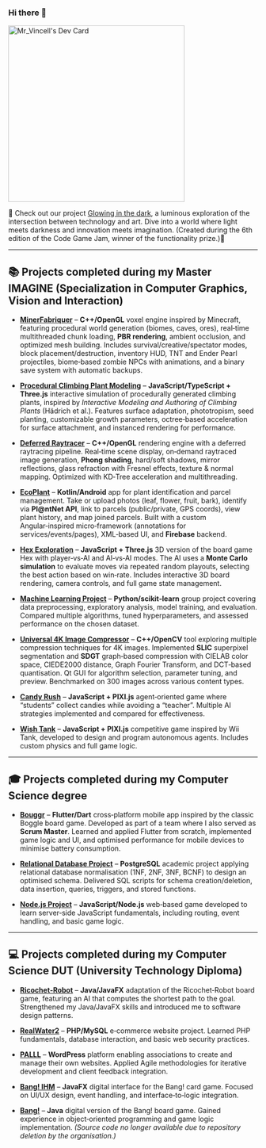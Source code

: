 ### Hi there 👋

<a href="https://app.daily.dev/mrvincell"><img src="https://api.daily.dev/devcards/v2/0AIBUfx28MljkXLQsqnje.png?r=ojs&type=default" width="356" alt="Mr_Vincell's Dev Card"/></a>

🌟 Check out our project [Glowing in the dark](https://rakowskimaelis.itch.io/glowing-in-the-dark), a luminous exploration of the intersection between technology and art. Dive into a world where light meets darkness and innovation meets imagination. (Created during the 6th edition of the Code Game Jam, winner of the functionality prize.)🌟

---

## 📚 Projects completed during my Master IMAGINE (Specialization in Computer Graphics, Vision and Interaction)

- [**MinerFabriquer**](https://github.com/Kuuro-neko/MinerFabriquer) – **C++/OpenGL** voxel engine inspired by Minecraft, featuring procedural world generation (biomes, caves, ores), real‑time multithreaded chunk loading, **PBR rendering**, ambient occlusion, and optimized mesh building. Includes survival/creative/spectator modes, block placement/destruction, inventory HUD, TNT and Ender Pearl projectiles, biome‑based zombie NPCs with animations, and a binary save system with automatic backups.

- [**Procedural Climbing Plant Modeling**](https://github.com/Akkuun/TER-Procedural-Climbing-Plant-Modeling) – **JavaScript/TypeScript + Three.js** interactive simulation of procedurally generated climbing plants, inspired by *Interactive Modeling and Authoring of Climbing Plants* (Hädrich et al.). Features surface adaptation, phototropism, seed planting, customizable growth parameters, octree‑based acceleration for surface attachment, and instanced rendering for performance.

- [**Deferred Raytracer**](https://github.com/vincent-bernardon/HAI719I-Raytracer) – **C++/OpenGL** rendering engine with a deferred raytracing pipeline. Real‑time scene display, on‑demand raytraced image generation, **Phong shading**, hard/soft shadows, mirror reflections, glass refraction with Fresnel effects, texture & normal mapping. Optimized with KD‑Tree acceleration and multithreading.

- [**EcoPlant**](https://github.com/DrHurel/EcoPlant) – **Kotlin/Android** app for plant identification and parcel management. Take or upload photos (leaf, flower, fruit, bark), identify via **Pl@ntNet API**, link to parcels (public/private, GPS coords), view plant history, and map joined parcels. Built with a custom Angular‑inspired micro‑framework (annotations for services/events/pages), XML‑based UI, and **Firebase** backend.

- [**Hex Exploration**](https://github.com/Kuuro-neko/Hex-exploration) – **JavaScript + Three.js** 3D version of the board game Hex with player‑vs‑AI and AI‑vs‑AI modes. The AI uses a **Monte Carlo simulation** to evaluate moves via repeated random playouts, selecting the best action based on win‑rate. Includes interactive 3D board rendering, camera controls, and full game state management.

- [**Machine Learning Project**](https://github.com/vincent-bernardon/M1_IMAGINE_ML_Project) – **Python/scikit‑learn** group project covering data preprocessing, exploratory analysis, model training, and evaluation. Compared multiple algorithms, tuned hyperparameters, and assessed performance on the chosen dataset.

- [**Universal 4K Image Compressor**](https://github.com/vincent-bernardon/projet-compression-4K) – **C++/OpenCV** tool exploring multiple compression techniques for 4K images. Implemented **SLIC** superpixel segmentation and **SDGT** graph‑based compression with CIELAB color space, CIEDE2000 distance, Graph Fourier Transform, and DCT‑based quantisation. Qt GUI for algorithm selection, parameter tuning, and preview. Benchmarked on 300 images across various content types.

- [**Candy Rush**](https://github.com/Akkuun/POA-SMA-TeacherProject) – **JavaScript + PIXI.js** agent‑oriented game where “students” collect candies while avoiding a “teacher”. Multiple AI strategies implemented and compared for effectiveness.

- [**Wish Tank**](https://github.com/Akkuun/POA-SMA-Tank-Project) – **JavaScript + PIXI.js** competitive game inspired by Wii Tank, developed to design and program autonomous agents. Includes custom physics and full game logic.

---

## 🎓 Projects completed during my Computer Science degree

- [**Bouggr**](https://github.com/Akkuun/TER_L3_2023_Boggle_Mobile) – **Flutter/Dart** cross‑platform mobile app inspired by the classic Boggle board game. Developed as part of a team where I also served as **Scrum Master**. Learned and applied Flutter from scratch, implemented game logic and UI, and optimised performance for mobile devices to minimise battery consumption.

- [**Relational Database Project**](https://github.com/DrHurel/projetBDD) – **PostgreSQL** academic project applying relational database normalisation (1NF, 2NF, 3NF, BCNF) to design an optimised schema. Delivered SQL scripts for schema creation/deletion, data insertion, queries, triggers, and stored functions.

- [**Node.js Project**](https://github.com/vincent-bernardon/projet_web) – **JavaScript/Node.js** web‑based game developed to learn server‑side JavaScript fundamentals, including routing, event handling, and basic game logic.

---

## 💻 Projects completed during my Computer Science DUT (University Technology Diploma)

- [**Ricochet‑Robot**](https://github.com/vincent-bernardon/Ricochet-Robot) – **Java/JavaFX** adaptation of the Ricochet‑Robot board game, featuring an AI that computes the shortest path to the goal. Strengthened my Java/JavaFX skills and introduced me to software design patterns.

- [**RealWater2**](https://github.com/vincent-bernardon/RealWater2) – **PHP/MySQL** e‑commerce website project. Learned PHP fundamentals, database interaction, and basic web security practices.

- [**PALLL**](https://webinfo.iutmontp.univ-montp2.fr/~lemeyeurr/wordpress/) – **WordPress** platform enabling associations to create and manage their own websites. Applied Agile methodologies for iterative development and client feedback integration.

- [**Bang! IHM**](https://github.com/IUTInfoMontp-M2105/projetihm-BernardonBravoBurnichonGregoire) – **JavaFX** digital interface for the Bang! card game. Focused on UI/UX design, event handling, and interface‑to‑logic integration.

- [**Bang!**](https://github.com/IUTInfoMontp-M2103/projetbang-bernardonburnichonbravogregoire) – **Java** digital version of the Bang! board game. Gained experience in object‑oriented programming and game logic implementation. *(Source code no longer available due to repository deletion by the organisation.)*













<!--
- [MinerFabriquer](https://github.com/Kuuro-neko/MinerFabriquer) – Minecraft‑like voxel engine in C++/OpenGL featuring procedural world generation (biomes, caves, ores), real‑time multithreaded chunk loading, PBR rendering, ambient occlusion, and optimized mesh building. Includes survival/creative/spectator modes, block placement/destruction, inventory HUD, TNT and Ender Pearl projectiles, biome‑based zombie NPCs with animations, and a binary save system with automatic backups.

- [Procedural Climbing Plant Modeling](https://github.com/Akkuun/TER-Procedural-Climbing-Plant-Modeling) – Interactive 3D simulation of procedurally generated climbing plants, inspired by *Interactive Modeling and Authoring of Climbing Plants* (Hädrich et al.). Implemented in JavaScript/TypeScript with Three.js, featuring surface adaptation, phototropism, seed planting, and customizable growth parameters via a LightGUI interface. Includes an octree-based acceleration structure for efficient surface attachment and instanced rendering for performance.

- [Deferred Raytracer](https://github.com/vincent-bernardon/HAI719I-Raytracer) – A custom rendering engine implementing a deferred raytracing pipeline. The application first displays the 3D scene in real time using OpenGL, then generates a more realistic image via raytracing on demand. Developed in C++, it features ray–sphere, ray–plane, and ray–mesh intersection algorithms, Phong shading, hard and soft shadows, mirror reflections, glass refraction with Fresnel effects, texture mapping, and normal mapping. Performance is boosted with a KD‑Tree acceleration structure and multithreaded rendering. Supports applying textures and normal maps to both planes and spheres, with Cornell Box scenes used for testing and validation.

- [EcoPlant](https://github.com/DrHurel/EcoPlant) – Android app developed in Kotlin for identifying plants and managing land parcels. Users can take or upload photos of leaves, flowers, fruits, or bark, then identify them via the Pl@ntNet API, with optional deep‑linking to Tela Botanica for further research. Identified plants can be linked to parcels, which can be created, joined, or managed (public/private, GPS coordinates). Features include user account creation/login, parcel search, plant history, and a map view of joined parcels. Built with a custom Angular‑inspired micro‑framework (annotations for services, events, inputs, and pages), XML‑based UI, and Firebase backend for authentication and data storage.

- [Hex Exploration](https://github.com/Kuuro-neko/Hex-exploration) – 3D implementation of the board game Hex in JavaScript with Three.js, featuring player‑vs‑AI and AI‑vs‑AI modes. The AI agent uses a Monte Carlo simulation approach to evaluate possible moves through repeated random playouts, selecting the most promising action based on win‑rate statistics. Includes interactive 3D board rendering, camera controls, and full game state management.

- [ML Project](https://github.com/vincent-bernardon/M1_IMAGINE_ML_Project) – Group machine learning project exploring data preprocessing, exploratory analysis, model training, and evaluation. Implemented in Python (Jupyter Notebook) with scikit‑learn, pandas, and matplotlib, comparing multiple algorithms and tuning hyperparameters to optimise performance on the chosen dataset.

- [Universal 4K Image Compressor](https://github.com/vincent-bernardon/projet-compression-4K) – Developed in C++ with OpenCV, this project explores and implements multiple image compression techniques for ultra‑high‑definition (4K) images. After reviewing JPEG/DCT, Wavelets, Vector Quantization, Fractal compression, and Superpixel‑Driven Graph Transform (SDGT), two main methods were implemented: **SLIC** for superpixel segmentation, and **SDGT** for graph‑based compression. SLIC achieved a PSNR > 30 dB with ~2.1× compression, while SDGT extended this with CIELAB color space, CIEDE2000 distance, clustering, Graph Fourier Transform, and a DCT‑based quantisation stage. A Qt GUI allows users to choose algorithms, adjust parameters, and preview results. Benchmarks on 300 images compared SLIC and SDGT across content types (drawings, films, CGI, photos), revealing strengths, weaknesses, and trade‑offs in quality, compression ratio, and processing time.

- [Candy Rush](https://github.com/Akkuun/POA-SMA-TeacherProject) – An agent‑oriented programming project where both the teacher and the students can be assigned different AI strategies. Students must collect candies without being caught, and the game compares the performance of each strategy. Built in JavaScript with PIXI.js for rendering, with all game logic, physics, and AI behaviours fully implemented by our team. The goal was to explore how multiple agent strategies can be applied to the same scenario and evaluate their effectiveness.
  
- [Wish Tank](https://github.com/Akkuun/POA-SMA-Tank-Project) – A competitive JavaScript game inspired by Wii Tank, developed to learn how to design and program autonomous agents. The rendering was implemented using PIXI.js, while all the physics and game logic were entirely developed by our team.


  
Project completed during my Computer Science degree : 
- [Bouggr](https://github.com/Akkuun/TER_L3_2023_Boggle_Mobile) – Developed a cross-platform mobile application using Flutter, inspired by the classic Boggle board game. All team members were part of the Development Team, and I also took on the additional role of Scrum Master. I learned and applied Flutter throughout the project, and we optimized the app for mobile devices to minimize battery consumption.
  
- [Relational Database Project](https://github.com/DrHurel/projetBDD) – Academic project applying relational database normalization laws (1NF, 2NF, 3NF, BCNF) to design an optimized schema, with SQL scripts for creation/deletion, data insertion, queries, triggers, and functions in PostgreSQL.
  
- [Node.js Project](https://github.com/vincent-bernardon/projet_web) – A web game developed with Node.js to learn it.
  
  
Some projects that I completed during my Computer Science DUT (University Technology Diploma):
- [Ricochet-Robot](https://github.com/vincent-bernardon/Ricochet-Robot) – Project realized in JAVA and JAVAFX, translating the board game Ricochet-Robot into software, complete with an artificial intelligence that finds the shortest path. This project enhanced my understanding of JAVA and JAVAFX, and also provided me with the opportunity to learn and apply design patterns.
  
- [RealWater2](https://github.com/vincent-bernardon/RealWater2) – This project has been developed in PHP to create an e-commerce site, which allowed me to learn PHP.
  
- [PALLL](https://webinfo.iutmontp.univ-montp2.fr/~lemeyeurr/wordpress/) – A project carried out with Wordpress that allowed associations to create their own website. This project allowed me to learn Agile methodologies.
  
- [Bang!IHM](https://github.com/IUTInfoMontp-M2105/projetihm-BernardonBravoBurnichonGregoire) – Development of the Bang digital game interface in JAVAfx, which also allowed me to learn JAVAfx.
  
- [Bang!](https://github.com/IUTInfoMontp-M2103/projetbang-bernardonburnichonbravogregoire) – Digital version of the Bang board game in JAVA. This project allowed me to gain valuable experience in object-oriented programming with JAVA. Unfortunately, the source code is no longer accessible because the GitHub group was deleted by the organization.-->

<!--
**vincent-bernardon/vincent-bernardon** is a ✨ _special_ ✨ repository because its `README.md` (this file) appears on your GitHub profile.

Here are some ideas to get you started:

- 🔭 I’m currently working on ...
- 🌱 I’m currently learning ...
- 👯 I’m looking to collaborate on ...
- 🤔 I’m looking for help with ...
- 💬 Ask me about ...
- 📫 How to reach me: ...
- 😄 Pronouns: ...
- ⚡ Fun fact: ...
-->
